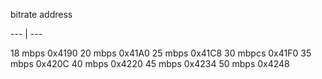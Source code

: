 bitrate address

--- | ---

18 mbps 0x4190
20 mbps 0x41A0
25 mbps 0x41C8
30 mbpcs 0x41F0
35 mbps 0x420C
40 mbps 0x4220
45 mbps 0x4234
50 mbps 0x4248
